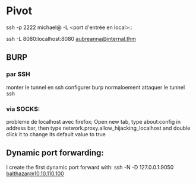 # Pivot

ssh -p 2222 michael@<serveur rebond> -L <port d'entrée en local>:<IP cilble>:<port cible>

ssh -L 8080:localhost:8080 aubreanna@internal.thm

## BURP

### par SSH

monter le tunnel en ssh
configurer burp normaloement
attaquer le tunnel ssh

### via SOCKS:
probleme de localhost avec firefox;
Open new tab, type about:config in address bar, 
then type network.proxy.allow_hijacking_localhost and double click it to change its default value to true

## Dynamic port forwarding:

I create the first dynamic port forward with:
ssh -N -D 127.0.0.1:9050 balthazar@10.10.110.100





